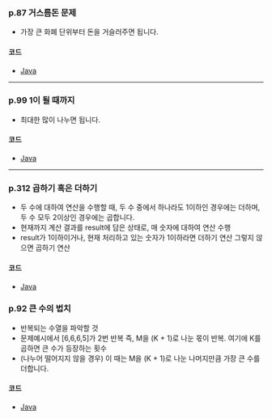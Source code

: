 ### p.87 거스름돈 문제

- 가장 큰 화폐 단위부터 돈을 거슬러주면 됩니다.

#### 코드

- [Java](https://github.com/azurealstn/coding-test/blob/master/greedy/Money.java)

---

### p.99 1이 될 때까지

- 최대한 많이 나누면 됩니다.

#### 코드

- [Java](https://github.com/azurealstn/coding-test/blob/master/greedy/One.java)

---

### p.312 곱하기 혹은 더하기

- 두 수에 대하여 연산을 수행할 때, 두 수 중에서 하나라도 1이하인 경우에는 더하며, 두 수 모두 2이상인 경우에는 곱합니다.
- 현재까지 계산 결과를 result에 담은 상태로, 매 숫자에 대하여 연산 수행
- result가 1이하이거나, 현재 처리하고 있는 숫자가 1이하라면 더하기 연산 그렇지 않으면 곱하기 연산

#### 코드

- [Java](https://github.com/azurealstn/coding-test/blob/master/greedy/MulPlus.java)

### p.92 큰 수의 법치

- 반복되는 수열을 파악할 것
- 문제예시에서 [6,6,6,5]가 2번 반복 즉, M을 (K + 1)로 나눈 몫이 반복. 여기에 K를 곱하면 큰 수가 등장하는 횟수
- (나누어 떨어지지 않을 경우) 이 때는 M을 (K + 1)로 나눈 나머지만큼 가장 큰 수를 더합니다.

#### 코드

- [Java](https://github.com/azurealstn/coding-test/blob/master/greedy/92.java)

